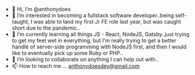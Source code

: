 - 👋 Hi, I’m @anthonydoes
- 👀 I’m interested in becoming a fullstack software developer..being self-taught, I was able to land my first Jr FE role last year, but was caught short due to the pandemic..
- 🌱 I’m currently learning all things JS - React, NodeJS, Gatsby..just trying to get my feet wet in everything, but I'm really trying to get a better handle of server-side 
      programming with NodeJS first, and then I would like to eventually pick up some Ruby or PHP..
- 💞️ I’m looking to collaborate on anything I can help out with..
- 📫 How to reach me ... anthonydoesdev@gmail.com 

<!---
anthonydoes/anthonydoes is a ✨ special ✨ repository because its `README.md` (this file) appears on your GitHub profile.
You can click the Preview link to take a look at your changes.
--->
